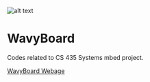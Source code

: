 ![alt text][logo]

[logo]: http://public.csusm.edu/mettavy/images/led.png "wavyBoard"


# WavyBoard
Codes related to CS 435 Systems mbed project. 


[WavyBoard Webage](http://public.csusm.edu/mettavy/wavyBoard.html "Webpage")



